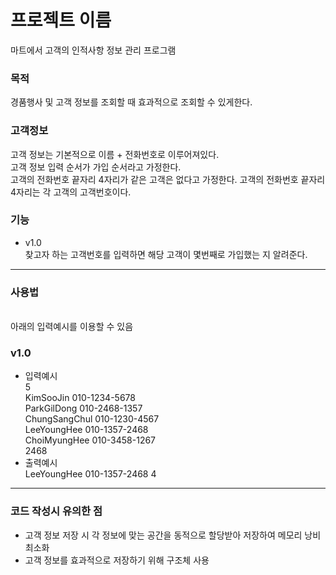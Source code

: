 # 프로젝트 이름

마트에서 고객의 인적사항 정보 관리 프로그램


### 목적
경품행사 및 고객 정보를 조회할 때 효과적으로 조회할 수 있게한다.

### 고객정보
고객 정보는 기본적으로 이름 + 전화번호로 이루어져있다.<br>
고객 정보 입력 순서가 가입 순서라고 가정한다.<br>
고객의 전화번호 끝자리 4자리가 같은 고객은 없다고 가정한다.
고객의 전화번호 끝자리 4자리는 각 고객의 고객번호이다.

### 기능
- v1.0<br>찾고자 하는 고객번호를 입력하면 해당 고객이 몇번째로 가입했는 지 알려준다.

***

### 사용법
<br> 아래의 입력예시를 이용할 수 있음
### v1.0<br>
- 입력예시<br>5<br>
KimSooJin 010-1234-5678<br> ParkGilDong 010-2468-1357<br> ChungSangChul 010-1230-4567<br> LeeYoungHee 010-1357-2468<br> ChoiMyungHee 010-3458-1267<br>2468
- 출력예시<br>LeeYoungHee 010-1357-2468 4

*** 
### 코드 작성시 유의한 점
- 고객 정보 저장 시 각 정보에 맞는 공간을 동적으로 할당받아 저장하여 메모리 낭비 최소화
- 고객 정보를 효과적으로 저장하기 위해 구조체 사용


